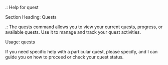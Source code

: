 <ansi fg="black-bold">.:</ansi> <ansi fg="magenta">Help for </ansi><ansi fg="command">quest</ansi>

<ansi fg="magenta-bold">Section Heading:</ansi> Quests

<ansi fg="black-bold">.:</ansi> <ansi fg="magenta">The </ansi><ansi fg="command">quests</ansi> command allows you to view your current quests, progress, or available quests. Use it to manage and track your quest activities. 

<ansi fg="yellow">Usage: </ansi>
  quests

If you need specific help with a particular quest, please specify, and I can guide you on how to proceed or check your quest status.